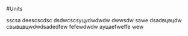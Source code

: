 #Units

sscsa
deescscdsc
dsdwcscsуцуdwdwdw
dwwsdw
sawe
dsadвцвцdw
свывцвцwdwdsadedfew
fefewdwdw
ауцаefweffe
wew
